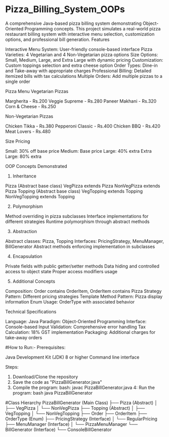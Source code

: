 # Pizza_Billing_System_OOPs

A comprehensive Java-based pizza billing system demonstrating Object-Oriented Programming concepts. This project simulates a real-world pizza restaurant billing system with interactive menu selection, customization options, and professional bill generation.
Features

Interactive Menu System: User-friendly console-based interface
Pizza Varieties: 4 Vegetarian and 4 Non-Vegetarian pizza options
Size Options: Small, Medium, Large, and Extra Large with dynamic pricing
Customization: Custom toppings selection and extra cheese option
Order Types: Dine-in and Take-away with appropriate charges
Professional Billing: Detailed itemized bills with tax calculations
Multiple Orders: Add multiple pizzas to a single order

Pizza Menu
Vegetarian Pizzas

Margherita - Rs.200
Veggie Supreme - Rs.280
Paneer Makhani - Rs.320
Corn & Cheese - Rs.250

Non-Vegetarian Pizzas

Chicken Tikka - Rs.380
Pepperoni Classic - Rs.400
Chicken BBQ - Rs.420
Meat Lovers - Rs.480

Size Pricing

Small: 30% off base price
Medium: Base price
Large: 40% extra
Extra Large: 80% extra

OOP Concepts Demonstrated
1. Inheritance

Pizza (Abstract base class)
VegPizza extends Pizza
NonVegPizza extends Pizza
Topping (Abstract base class)
VegTopping extends Topping
NonVegTopping extends Topping

2. Polymorphism

Method overriding in pizza subclasses
Interface implementations for different strategies
Runtime polymorphism through abstract methods

3. Abstraction

Abstract classes: Pizza, Topping
Interfaces: PricingStrategy, MenuManager, BillGenerator
Abstract methods enforcing implementation in subclasses

4. Encapsulation

Private fields with public getter/setter methods
Data hiding and controlled access to object state
Proper access modifiers usage

5. Additional Concepts

Composition: Order contains OrderItem, OrderItem contains Pizza
Strategy Pattern: Different pricing strategies
Template Method Pattern: Pizza display information
Enum Usage: OrderType with associated behavior

Technical Specifications

Language: Java
Paradigm: Object-Oriented Programming
Interface: Console-based
Input Validation: Comprehensive error handling
Tax Calculation: 18% GST implementation
Packaging: Additional charges for take-away orders

#How to Run:-
Prerequisites:

Java Development Kit (JDK) 8 or higher
Command line interface

Steps:

1. Download/Clone the repository
2. Save the code as "PizzaBillGenerator.java"
3. Compile the program:
    bash:
    javac PizzaBillGenerator.java
4: Run the program:
    bash
    java PizzaBillGenerator

#Class Hierarchy
PizzaBillGenerator (Main Class)
├── Pizza (Abstract)
│   ├── VegPizza
│   └── NonVegPizza
├── Topping (Abstract)
│   ├── VegTopping
│   └── NonVegTopping
├── Order
├── OrderItem
├── OrderType (Enum)
├── PricingStrategy (Interface)
│   └── RegularPricing
├── MenuManager (Interface)
│   └── PizzaMenuManager
└── BillGenerator (Interface)
    └── ConsoleBillGenerator
